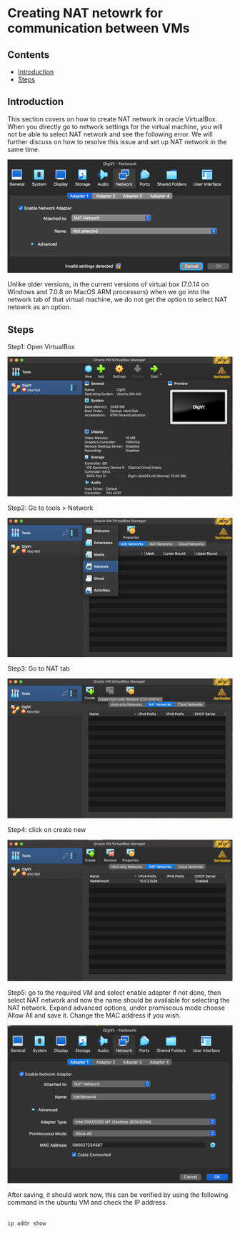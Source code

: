 # Creating NAT netowrk for communication between VMs

## Contents

*   [Introduction](#Introduction)
*   [Steps](#Steps)


## Introduction

This section covers on how to create NAT network in oracle VirtualBox. 
When you directly go to network settings for the virtual machine, you will not be able to select NAT network and see the following error. 
We will further discuss on how to resolve this issue and set up NAT network in the same time.

![InvalidNetworkSetting](resources/images/InvalidNetworkSetting.png)

Unlike older versions, in the current versions of virtual box (7.0.14 on Windows and 7.0.8 on MacOS ARM processors) when we go into the network tab of that virtual machine, we do not get the option to select NAT netowrk as an option.

## Steps

Step1: Open VirtualBox

![Vbox_InitPage](resources/images/Vbox_InitPage.png)

Step2: Go to tools > Network

![ToolsNetwork](resources/images/ToolsNetwork.png)

Step3: Go to NAT tab

![CreateNat](resources/images/CreateNat.png)

Step4: click on create new

![NatCreated](resources/images/NatCreated.png)

Step5: go to the required VM and select enable adapter if not done, then select NAT network and now the name should be available for selecting the NAT network. 
Expand advanced options, under promiscous mode choose Allow All and save it.
Change the MAC address if you wish.

![NatConfigInVm](resources/images/NatConfigInVm.png)

After saving, it should work now, this can be verified by using the following command in the ubuntu VM and check the IP address.

```console

ip addr show

```

